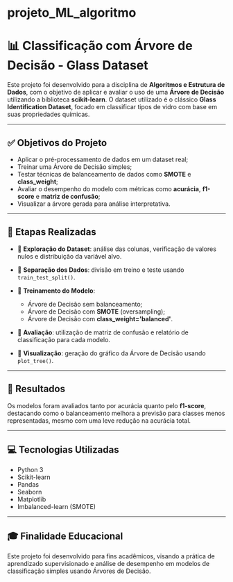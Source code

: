 # projeto_ML_algoritmo
# 📊 Classificação com Árvore de Decisão - Glass Dataset

Este projeto foi desenvolvido para a disciplina de **Algoritmos e Estrutura de Dados**, com o objetivo de aplicar e avaliar o uso de uma **Árvore de Decisão** utilizando a biblioteca **scikit-learn**. O dataset utilizado é o clássico **Glass Identification Dataset**, focado em classificar tipos de vidro com base em suas propriedades químicas.

---

## ✅ Objetivos do Projeto

* Aplicar o pré-processamento de dados em um dataset real;
* Treinar uma Árvore de Decisão simples;
* Testar técnicas de balanceamento de dados como **SMOTE** e **class\_weight**;
* Avaliar o desempenho do modelo com métricas como **acurácia**, **f1-score** e **matriz de confusão**;
* Visualizar a árvore gerada para análise interpretativa.

---

## 📝 Etapas Realizadas

* 📌 **Exploração do Dataset**: análise das colunas, verificação de valores nulos e distribuição da variável alvo.
* 📌 **Separação dos Dados**: divisão em treino e teste usando `train_test_split()`.
* 📌 **Treinamento do Modelo**:

  * Árvore de Decisão sem balanceamento;
  * Árvore de Decisão com **SMOTE** (oversampling);
  * Árvore de Decisão com **class\_weight='balanced'**.
* 📌 **Avaliação**: utilização de matriz de confusão e relatório de classificação para cada modelo.
* 📌 **Visualização**: geração do gráfico da Árvore de Decisão usando `plot_tree()`.


---

## 📌 Resultados

Os modelos foram avaliados tanto por acurácia quanto pelo **f1-score**, destacando como o balanceamento melhora a previsão para classes menos representadas, mesmo com uma leve redução na acurácia total.

---

## 💻 Tecnologias Utilizadas

* Python 3
* Scikit-learn
* Pandas
* Seaborn
* Matplotlib
* Imbalanced-learn (SMOTE)

---

## 🎓 Finalidade Educacional

Este projeto foi desenvolvido para fins acadêmicos, visando a prática de aprendizado supervisionado e análise de desempenho em modelos de classificação simples usando Árvores de Decisão.
